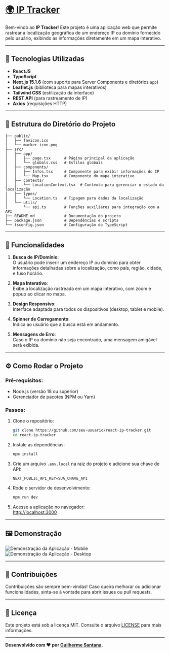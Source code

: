 
# [🌍 IP Tracker](https://ip-tracker-guilhermedev.vercel.app/)

Bem-vindo ao **IP Tracker**! Este projeto é uma aplicação web que permite rastrear a localização geográfica de um endereço IP ou domínio fornecido pelo usuário, exibindo as informações diretamente em um mapa interativo.

---

## 🚀 Tecnologias Utilizadas  

- **ReactJS**
- **TypeScript**  
- **Next.js 15.1.6** (com suporte para Server Components e diretórios `app`)  
- **Leaflet.js** (biblioteca para mapas interativos)  
- **Tailwind CSS** (estilização da interface)  
- **REST API** (para rastreamento de IP)  
- **Axios** (requisições HTTP)  

---

## 📂 Estrutura do Diretório do Projeto  

```
├── public/
│   ├── favicon.ico
│   └── marker-icon.png
├── src/
│   ├── app/
│   │   ├── page.tsx      # Página principal da aplicação
│   │   └── globals.css   # Estilos globais
│   ├── components/
│   │   ├── Infos.tsx     # Componente para exibir informações do IP
│   │   └── Map.tsx       # Componente do mapa interativo
│   ├── contexts/
│   │   └── LocationContext.tsx  # Contexto para gerenciar o estado da localização
│   ├── types/
│   │   └── Location.ts   # Tipagem para dados da localização
│   └── utils/
│       └── api.ts        # Funções auxiliares para integração com a API
├── README.md             # Documentação do projeto
├── package.json          # Dependências e scripts
└── tsconfig.json         # Configuração do TypeScript
```

---

## 📖 Funcionalidades  

1. **Busca de IP/Domínio**:  
   O usuário pode inserir um endereço IP ou domínio para obter informações detalhadas sobre a localização, como país, região, cidade, e fuso horário.

2. **Mapa Interativo**:  
   Exibe a localização rastreada em um mapa interativo, com zoom e popup ao clicar no mapa.

3. **Design Responsivo**:  
   Interface adaptada para todos os dispositivos (desktop, tablet e mobile).

4. **Spinner de Carregamento**:  
   Indica ao usuário que a busca está em andamento.

5. **Mensagens de Erro**:  
   Caso o IP ou domínio não seja encontrado, uma mensagem amigável será exibida.

---

## ⚙️ Como Rodar o Projeto  

### Pré-requisitos:  
- Node.js (versão 18 ou superior)  
- Gerenciador de pacotes (NPM ou Yarn)

### Passos:  

1. Clone o repositório:  
   ```bash
   git clone https://github.com/seu-usuario/react-ip-tracker.git
   cd react-ip-tracker
   ```

2. Instale as dependências:  
   ```bash
   npm install
   ```

3. Crie um arquivo `.env.local` na raiz do projeto e adicione sua chave de API:  
   ```plaintext
   NEXT_PUBLIC_API_KEY=SUA_CHAVE_API
   ```

4. Rode o servidor de desenvolvimento:  
   ```bash
   npm run dev
   ```

5. Acesse a aplicação no navegador:  
   [http://localhost:3000](http://localhost:3000)  

---

## 🖼 Demonstração  

![Demonstração da Aplicação - Mobile](https://i.imgur.com/leNA1Yn.png)
![Demonstração da Aplicação - Desktop](https://i.imgur.com/msjVlUX.png)

---

## 🤝 Contribuições  

Contribuições são sempre bem-vindas! Caso queira melhorar ou adicionar funcionalidades, sinta-se à vontade para abrir issues ou pull requests.

---

## 📄 Licença  

Este projeto está sob a licença MIT. Consulte o arquivo [LICENSE](./LICENSE) para mais informações.

---

**Desenvolvido com ❤️ por [Guilherme Santana](https://github.com/guilhermedev05).**  
```

